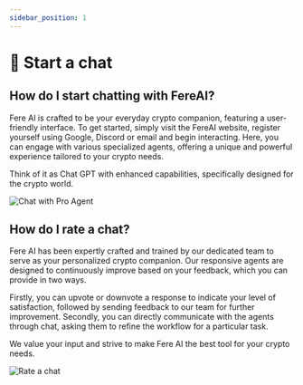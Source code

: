 ```yaml
---
sidebar_position: 1
---
```


# 💬 Start a chat

## How do I start chatting with FereAI?

Fere AI is crafted to be your everyday crypto companion, featuring a user-friendly interface.
To get started, simply visit the FereAI website, register yourself using Google, Discord or email and begin interacting.
Here, you can engage with various specialized agents, offering a unique and powerful experience tailored to your crypto needs.

Think of it as Chat GPT with enhanced capabilities, specifically designed for the crypto world.


<img
  src="/img/product/pro_agent_chat.png"
  alt="Chat with Pro Agent"
  title="Chat with Pro Agent"
  className="custom-class"
/>

## How do I rate a chat?

Fere AI has been expertly crafted and trained by our dedicated team to serve as your personalized crypto companion. Our responsive agents are designed to continuously improve based on your feedback, which you can provide in two ways.

Firstly, you can upvote or downvote a response to indicate your level of satisfaction, followed by sending feedback to our team for further improvement. Secondly, you can directly communicate with the agents through chat, asking them to refine the workflow for a particular task.

We value your input and strive to make Fere AI the best tool for your crypto needs.

<img
  src="/img/product/rate_chat.png"
  alt="Rate a chat"
  title="Rate a chat"
  className="custom-class"
/>